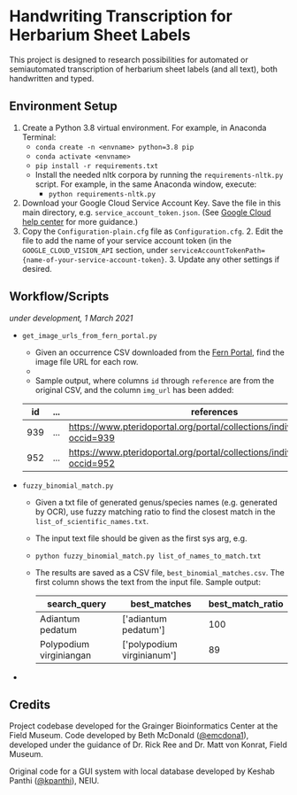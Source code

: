 # Handwriting Transcription for Herbarium Sheet Labels 

This project is designed to research possibilities for automated or semiautomated transcription of herbarium sheet labels (and all text), both handwritten and typed.

## Environment Setup
1. Create a Python 3.8 virtual environment. For example, in Anaconda Terminal:
    - `conda create -n <envname> python=3.8 pip`
    - `conda activate <envname>`
    - `pip install -r requirements.txt`
    - Install the needed nltk corpora by running the `requirements-nltk.py` script. For example, in the same Anaconda window, execute:
        - `python requirements-nltk.py`
2. Download your Google Cloud Service Account Key. Save the file in this main directory, e.g. `service_account_token.json`. (See [Google Cloud help center](https://cloud.google.com/docs/authentication/production#cloud-console) for more guidance.)
3. Copy the `Configuration-plain.cfg` file as `Configuration.cfg`.
    2. Edit the file to add the name of your service account token (in the `GOOGLE_CLOUD_VISION_API` section, under `serviceAccountTokenPath={name-of-your-service-account-token}`.
    3. Update any other settings if desired.

## Workflow/Scripts
*under development, 1 March 2021*

- `get_image_urls_from_fern_portal.py`
   - Given an occurrence CSV downloaded from the [Fern Portal](https://pteridoportal.org/), find the image file URL for each row.
   - 
   - Sample output, where columns `id` through `reference` are from the original CSV, and the column `img_url` has been added:

   | id  | ... | references                                                                      | img_url                                                         |
   |-----|-----|---------------------------------------------------------------------------------|-----------------------------------------------------------------|
   | 939 | ... | https://www.pteridoportal.org/portal/collections/individual/index.php?occid=939 | http://fm-digital-assets.fieldmuseum.org/1112/912/C0611042F.jpg |
   | 952 | ... | https://www.pteridoportal.org/portal/collections/individual/index.php?occid=952 | No image; specimen is likely protected.                         |
     

   

- `fuzzy_binomial_match.py`
   - Given a txt file of generated genus/species names (e.g. generated by OCR), use fuzzy matching ratio to find the closest match in the `list_of_scientific_names.txt`.
   - The input text file should be given as the first sys arg, e.g.
   - `python fuzzy_binomial_match.py list_of_names_to_match.txt`
   - The results are saved as a CSV file, `best_binomial_matches.csv`. The first column shows the text from the input file. Sample output:
     
      | search_query            | best_matches               | best_match_ratio |
      |-------------------------|----------------------------|------------------|
      | Adiantum pedatum        | ['adiantum pedatum']       | 100              |
      | Polypodium virginiangan | ['polypodium virginianum'] | 89               |

- 

## Credits
Project codebase developed for the Grainger Bioinformatics Center at the Field Museum.  Code developed by Beth McDonald ([@emcdona1](https://github.com/emcdona1)), developed under the guidance of Dr. Rick Ree and Dr. Matt von Konrat, Field Museum.

Original code for a GUI system with local database developed by Keshab Panthi ([@kpanthi](https://github.com/kpanthi)), NEIU.
